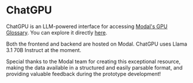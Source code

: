 # ChatGPU

ChatGPU is an LLM-powered interface for accessing [Modal's GPU Glossary](https://modal.com/gpu-glossary/). You can explore it directly [here](https://aflah02--chatgpu-run.modal.run/).

Both the frontend and backend are hosted on Modal. ChatGPU uses Llama 3.1 70B Instruct at the moment.

Special thanks to the Modal team for creating this exceptional resource, making the data available in a structured and easily parsable format, and providing valuable feedback during the prototype development!